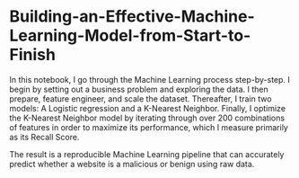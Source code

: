 # Building-an-Effective-Machine-Learning-Model-from-Start-to-Finish

In this notebook, I go through the Machine Learning process step-by-step. I begin by setting out a business problem and exploring the data. I then prepare, feature engineer, and scale the dataset. Thereafter, I train two models: A Logistic regression and a K-Nearest Neighbor. Finally, I optimize the K-Nearest Neighbor model by iterating through over 200 combinations of features in order to maximize its performance, which I measure primarily as its Recall Score.

The result is a reproducible Machine Learning pipeline that can accurately predict whether a website is a malicious or benign using raw data.
